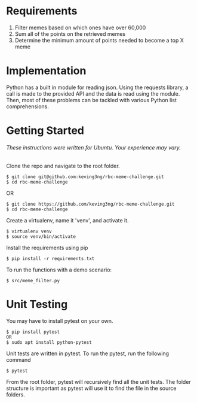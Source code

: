 # Requirements

1) Filter memes based on which ones have over 60,000
2) Sum all of the points on the retrieved memes
3) Determine the minimum amount of points needed to become a top X meme

# Implementation

Python has a built in module for reading json. Using the requests library, a call is made to the provided API and the data is read using the module. Then, most of these problems can be tackled with various Python list comprehensions. 

# Getting Started
###### These instructions were written for Ubuntu. Your experience may vary.

Clone the repo and navigate to the root folder. 

~~~~
$ git clone git@github.com:keving3ng/rbc-meme-challenge.git
$ cd rbc-meme-challenge
~~~~
OR
~~~~
$ git clone https://github.com/keving3ng/rbc-meme-challenge.git
$ cd rbc-meme-challenge
~~~~

Create a virtualenv, name it 'venv', and activate it.
~~~~
$ virtualenv venv
$ source venv/bin/activate
~~~~

Install the requirements using pip
~~~~
$ pip install -r requirements.txt
~~~~

To run the functions with a demo scenario:
~~~~
$ src/meme_filter.py
~~~~

# Unit Testing

You may have to install pytest on your own.
~~~~
$ pip install pytest
OR
$ sudo apt install python-pytest
~~~~

Unit tests are written in pytest. To run the pytest, run the following command

~~~~
$ pytest
~~~~

From the root folder, pytest will recursively find all the unit tests. The folder structure is important as pytest will use it to find the file in the source folders.
